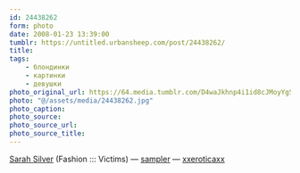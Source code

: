 ```yaml
---
id: 24438262
form: photo
date: 2008-01-23 13:39:00
tumblr: https://untitled.urbansheep.com/post/24438262/
title:
tags:
    - блондинки
    - картинки
    - девушки
photo_original_url: https://64.media.tumblr.com/D4waJkhnp4i1id8cJMoyYgSi_640.jpg
photo: "@/assets/media/24438262.jpg"
photo_caption:
photo_source:
photo_source_url:
photo_source_title:
---
```


<p><a href="http://community.livejournal.com/ru_glamour/2038322.html">Sarah Silver</a> (Fashion ::: Victims) — <a href="http://sampler.tumblr.com/">sampler</a> — <a href="http://xxeroticaxx.tumblr.com/">xxeroticaxx</a></p>
